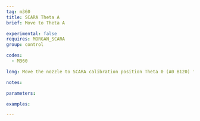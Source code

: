```yaml
---
tag: m360
title: SCARA Theta A
brief: Move to Theta A

experimental: false
requires: MORGAN_SCARA
group: control

codes:
  - M360

long: Move the nozzle to SCARA calibration position Theta 0 (A0 B120) for calibration of "zero degrees."

notes:

parameters:

examples:

---
```


